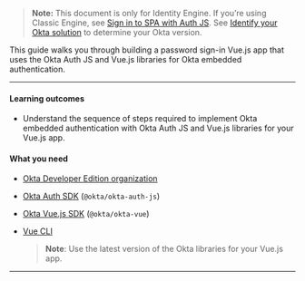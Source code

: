 > **Note:** This document is only for Identity Engine. If you’re using Classic Engine, see [Sign in to SPA with Auth JS]( /docs/guides/archive-sign-in-to-spa-authjs/vue/main). See [Identify your Okta solution](https://help.okta.com/okta_help.htm?type=oie&id=ext-oie-version) to determine your Okta version.

This guide walks you through building a password sign-in Vue.js app that uses the Okta Auth JS and Vue.js libraries for Okta embedded authentication.

---

#### Learning outcomes

* Understand the sequence of steps required to implement Okta embedded authentication with Okta Auth JS and Vue.js libraries for your Vue.js app.

#### What you need

* [Okta Developer Edition organization](/signup)
* [Okta Auth SDK](https://github.com/okta/okta-auth-js) (`@okta/okta-auth-js`)
* [Okta Vue.js SDK](https://github.com/okta/okta-vue) (`@okta/okta-vue`)
* [Vue CLI](https://cli.vuejs.org/guide/installation.html)

    > **Note**: Use the latest version of the Okta libraries for your Vue.js app. <!--This guide was written for `@okta/okta-vue@5.1.1` and `@okta/okta-auth-js@6`. -->

---
